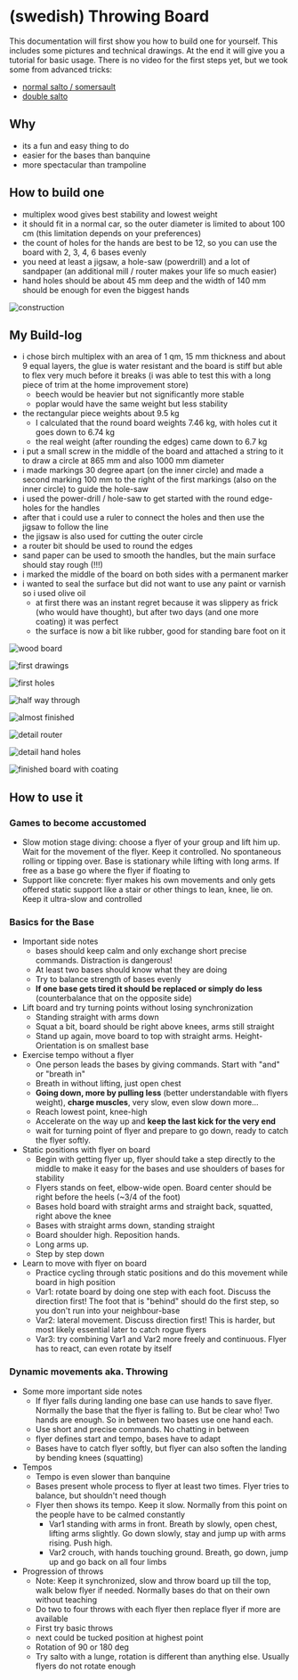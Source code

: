 # (swedish) Throwing Board

This documentation will first show you how to build one for yourself. This includes some pictures and technical drawings. At the end it will give you a tutorial for basic usage. There is no video for the first steps yet, but we took some from advanced tricks:
- [normal salto / somersault](https://youtu.be/JZCmLkykNo0)
- [double salto](https://youtu.be/8LZQk9T78h4)


## Why

- its a fun and easy thing to do
- easier for the bases than banquine
- more spectacular than trampoline


## How to build one

- multiplex wood gives best stability and lowest weight
- it should fit in a normal car, so the outer diameter is limited to about 100 cm (this limitation depends on your preferences)
- the count of holes for the hands are best to be 12, so you can use the board with 2, 3, 4, 6 bases evenly
- you need at least a jigsaw, a hole-saw (powerdrill) and a lot of sandpaper (an additional mill / router makes your life so much easier)
- hand holes should be about 45 mm deep and the width of 140 mm should be enough for even the biggest hands

![construction](./throwing_board.png)


## My Build-log

- i chose birch multiplex with an area of 1 qm, 15 mm thickness and about 9 equal layers, the glue is water resistant and the board is stiff but able to flex very much before it breaks (i was able to test this with a long piece of trim at the home improvement store)
   - beech would be heavier but not significantly more stable
   - poplar would have the same weight but less stability
- the rectangular piece weights about 9.5 kg 
   - I calculated that the round board weights 7.46 kg, with holes cut it goes down to 6.74 kg
   - the real weight (after rounding the edges) came down to 6.7 kg
- i put a small screw in the middle of the board and attached a string to it to draw a circle at 865 mm and also 1000 mm diameter
- i made markings 30 degree apart (on the inner circle) and made a second marking 100 mm to the right of the first markings (also on the inner circle) to guide the hole-saw
- i used the power-drill / hole-saw to get started with the round edge-holes for the handles
- after that i could use a ruler to connect the holes and then use the jigsaw to follow the line
- the jigsaw is also used for cutting the outer circle
- a router bit should be used to round the edges
- sand paper can be used to smooth the handles, but the main surface should stay rough (!!!)
- i marked the middle of the board on both sides with a permanent marker
- i wanted to seal the surface but did not want to use any paint or varnish so i used olive oil
   - at first there was an instant regret because it was slippery as frick (who would have thought), but after two days (and one more coating) it was perfect
   - the surface is now a bit like rubber, good for standing bare foot on it
   
   
![wood board](./pictures/DSC00053.jpg)

![first drawings](./pictures/DSC00056.jpg)

![first holes](./pictures/DSC00059.jpg)

![half way through](./pictures/DSC00061.jpg)

![almost finished](./pictures/DSC00062.jpg)

![detail router](./pictures/DSC00068.jpg)

![detail hand holes](./pictures/DSC00083.jpg)

![finished board with coating](./pictures/DSC00086.jpg)


## How to use it

### Games to become accustomed

- Slow motion stage diving: choose a flyer of your group and lift him up. Wait for the movement of the flyer. Keep it controlled. No spontaneous rolling or tipping over. Base is stationary while lifting with long arms. If free as a base go where the flyer if floating to
- Support like concrete: flyer makes his own movements and only gets offered static support like a stair or other things to lean, knee, lie on. Keep it ultra-slow and controlled


### Basics for the Base

- Important side notes
   - bases should keep calm and only exchange short precise commands. Distraction is dangerous!
   - At least two bases should know what they are doing
   - Try to balance strength of bases evenly
   - **If one base gets tired it should be replaced or simply do less** (counterbalance that on the opposite side)
- Lift board and try turning points without losing synchronization
   - Standing straight with arms down
   - Squat a bit, board should be right above knees, arms still straight
   - Stand up again, move board to top with straight arms. Height-Orientation is on smallest base 
- Exercise tempo without a flyer
   - One person leads the bases by giving commands. Start with "and" or "breath in"
   - Breath in without lifting, just open chest
   - **Going down, more by pulling less** (better understandable with flyers weight), **charge muscles**, very slow, even slow down more…
   - Reach lowest point, knee-high
   - Accelerate on the way up and **keep the last kick for the very end**
   - wait for turning point of flyer and prepare to go down, ready to catch the flyer softly.
- Static positions with flyer on board
   - Begin with getting flyer up, flyer should take a step directly to the middle to make it easy for the bases and use shoulders of bases for stability
   - Flyers stands on feet, elbow-wide open. Board center should be right before the heels (~3/4 of the foot) 
   - Bases hold board with straight arms and straight back, squatted, right above the knee
   - Bases with straight arms down, standing straight
   - Board shoulder high. Reposition hands. 
   - Long arms up. 
   - Step by step down
- Learn to move with flyer on board
   - Practice cycling through static positions and do this movement while board in high position
   - Var1: rotate board by doing one step with each foot. Discuss the direction first! The foot that is "behind" should do the first step, so you don't run into your neighbour-base
   - Var2: lateral movement. Discuss direction first! This is harder, but most likely essential later to catch rogue flyers
   - Var3: try combining Var1 and Var2 more freely and continuous. Flyer has to react, can even rotate by itself


### Dynamic movements aka. Throwing

- Some more important side notes
   - If flyer falls during landing one base can use hands to save flyer. Normally the base that the flyer is falling to. But be clear who! Two hands are enough. So in between two bases use one hand each.
   - Use short and precise commands. No chatting in between
   - flyer defines start and tempo, bases have to adapt 
   - Bases have to catch flyer softly, but flyer can also soften the landing by bending knees (squatting)
- Tempos
   - Tempo is even slower than banquine
   - Bases present whole process to flyer at least two times. Flyer tries to balance, but shouldn't need though
   - Flyer then shows its tempo. Keep it slow. Normally from this point on the people have to be calmed constantly
      - Var1 standing with arms in front. Breath by slowly, open chest, lifting arms slightly. Go down slowly, stay and jump up with arms rising. Push high. 
      - Var2 crouch, with hands touching ground. Breath, go down, jump up and go back on all four limbs
- Progression of throws
   - Note: Keep it synchronized, slow and throw board up till the top, walk below flyer if needed. Normally bases do that on their own without teaching
   - Do two to four throws with each flyer then replace flyer if more are available
   - First try basic throws
   - next could be tucked position at highest point
   - Rotation of 90 or 180 deg
   - Try salto with a lunge, rotation is different than anything else. Usually flyers do not rotate enough

